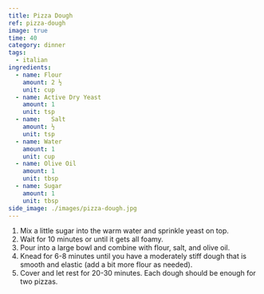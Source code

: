 ```yaml
---
title: Pizza Dough
ref: pizza-dough
image: true
time: 40
category: dinner
tags:
  - italian
ingredients:
  - name: Flour
    amount: 2 ½
    unit: cup
  - name: Active Dry Yeast
    amount: 1
    unit: tsp
  - name: 	Salt
    amount: ½
    unit: tsp
  - name: Water
    amount: 1
    unit: cup
  - name: Olive Oil
    amount: 1
    unit: tbsp
  - name: Sugar
    amount: 1
    unit: tbsp
side_image: ./images/pizza-dough.jpg
---
```

1. Mix a little sugar into the warm water and sprinkle yeast on top.
2. Wait for 10 minutes or until it gets all foamy.
3. Pour into a large bowl and combine with flour, salt, and olive oil.
4. Knead for 6-8 minutes until you have a moderately stiff dough that is smooth and elastic (add a bit more flour as needed).
5. Cover and let rest for 20-30 minutes. Each dough should be enough for two pizzas.
